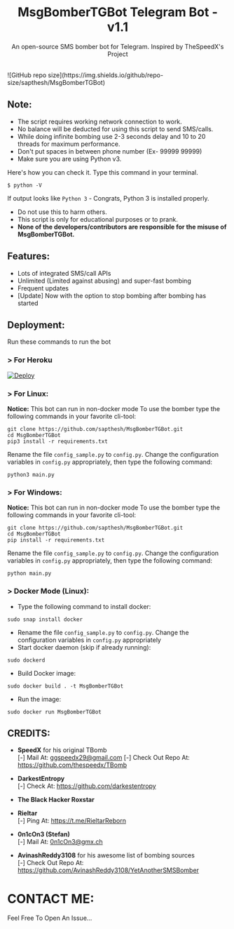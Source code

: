 <h1 align="center">MsgBomberTGBot Telegram Bot - v1.1</h1>
<p align="center">An open-source SMS bomber bot for Telegram. Inspired by TheSpeedX's Project</p><br>
![GitHub repo size](https://img.shields.io/github/repo-size/sapthesh/MsgBomberTGBot)

## Note:

- The script requires working network connection to work.
- No balance will be deducted for using this script to send SMS/calls.
- While doing infinite bombing use 2-3 seconds delay and 10 to 20 threads for maximum performance.
- Don't put spaces in between phone number (Ex- 99999 99999)
- Make sure you are using Python v3.

Here's how you can check it. Type this command in your terminal.
```
$ python -V
```
If output looks like `Python 3` - Congrats, Python 3 is installed properly.

- Do not use this to harm others.
- This script is only for educational purposes or to prank.
- **None of the developers/contributors are responsible for the misuse of MsgBomberTGBot.**

## Features:

- Lots of integrated SMS/call APIs
- Unlimited (Limited against abusing) and super-fast bombing
- Frequent updates
- [Update] Now with the option to stop bombing after bombing has started

## Deployment:

Run these commands to run the bot

### > For Heroku

[![Deploy](https://www.herokucdn.com/deploy/button.svg)](https://heroku.com/deploy)

### > For Linux:

**Notice:**
This bot can run in non-docker mode
To use the bomber type the following commands in your favorite cli-tool:
```
git clone https://github.com/sapthesh/MsgBomberTGBot.git
cd MsgBomberTGBot
pip3 install -r requirements.txt
```
Rename the file ```config_sample.py``` to ```config.py```. Change the configuration variables in ```config.py``` appropriately, then type the following command:
```
python3 main.py
```

### > For Windows:

**Notice:**
This bot can run in non-docker mode
To use the bomber type the following commands in your favorite cli-tool:
```
git clone https://github.com/sapthesh/MsgBomberTGBot.git
cd MsgBomberTGBot
pip install -r requirements.txt
```
Rename the file ```config_sample.py``` to ```config.py```. Change the configuration variables in ```config.py``` appropriately, then type the following command:
```
python main.py
```

### > Docker Mode (Linux):
- Type the following command to install docker:
```
sudo snap install docker
```
- Rename the file ```config_sample.py``` to ```config.py```. Change the configuration variables in ```config.py``` appropriately
- Start docker daemon (skip if already running):
```
sudo dockerd
```
- Build Docker image:
```
sudo docker build . -t MsgBomberTGBot
```
- Run the image:
```
sudo docker run MsgBomberTGBot
```

## CREDITS:

- **SpeedX** for his original TBomb<br>
[-] Mail At: ggspeedx29@gmail.com
[-] Check Out Repo At: https://github.com/thespeedx/TBomb 

- **DarkestEntropy**<br>
[-] Check At: https://github.com/darkestentropy

- **The Black Hacker Roxstar**<br>

- **Rieltar**<br>
[-] Ping At: https://t.me/RieltarReborn

- **0n1cOn3 (Stefan)**<br>
[-] Mail At: 0n1cOn3@gmx.ch

- **AvinashReddy3108** for his awesome list of bombing sources<br>
[-] Check Out Repo At: https://github.com/AvinashReddy3108/YetAnotherSMSBomber

# CONTACT ME:

Feel Free To Open An Issue...
